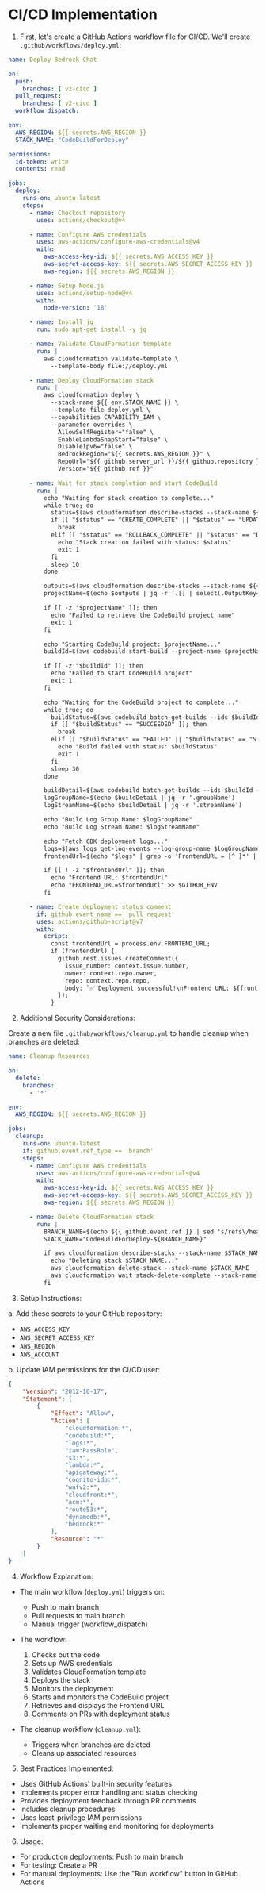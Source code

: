 # CI/CD Implementation

1. First, let's create a GitHub Actions workflow file for CI/CD. We'll create `.github/workflows/deploy.yml`:

```yaml:.github/workflows/deploy.yml
name: Deploy Bedrock Chat

on:
  push:
    branches: [ v2-cicd ]
  pull_request:
    branches: [ v2-cicd ]
  workflow_dispatch:

env:
  AWS_REGION: ${{ secrets.AWS_REGION }}
  STACK_NAME: "CodeBuildForDeploy"

permissions:
  id-token: write
  contents: read

jobs:
  deploy:
    runs-on: ubuntu-latest
    steps:
      - name: Checkout repository
        uses: actions/checkout@v4

      - name: Configure AWS credentials
        uses: aws-actions/configure-aws-credentials@v4
        with:
          aws-access-key-id: ${{ secrets.AWS_ACCESS_KEY }}
          aws-secret-access-key: ${{ secrets.AWS_SECRET_ACCESS_KEY }}
          aws-region: ${{ secrets.AWS_REGION }}

      - name: Setup Node.js
        uses: actions/setup-node@v4
        with:
          node-version: '18'

      - name: Install jq
        run: sudo apt-get install -y jq

      - name: Validate CloudFormation template
        run: |
          aws cloudformation validate-template \
            --template-body file://deploy.yml

      - name: Deploy CloudFormation stack
        run: |
          aws cloudformation deploy \
            --stack-name ${{ env.STACK_NAME }} \
            --template-file deploy.yml \
            --capabilities CAPABILITY_IAM \
            --parameter-overrides \
              AllowSelfRegister="false" \
              EnableLambdaSnapStart="false" \
              DisableIpv6="false" \
              BedrockRegion="${{ secrets.AWS_REGION }}" \
              RepoUrl="${{ github.server_url }}/${{ github.repository }}.git" \
              Version="${{ github.ref }}"

      - name: Wait for stack completion and start CodeBuild
        run: |
          echo "Waiting for stack creation to complete..."
          while true; do
            status=$(aws cloudformation describe-stacks --stack-name ${{ env.STACK_NAME }} --query 'Stacks[0].StackStatus' --output text)
            if [[ "$status" == "CREATE_COMPLETE" || "$status" == "UPDATE_COMPLETE" ]]; then
              break
            elif [[ "$status" == "ROLLBACK_COMPLETE" || "$status" == "DELETE_FAILED" || "$status" == "CREATE_FAILED" ]]; then
              echo "Stack creation failed with status: $status"
              exit 1
            fi
            sleep 10
          done

          outputs=$(aws cloudformation describe-stacks --stack-name ${{ env.STACK_NAME }} --query 'Stacks[0].Outputs')
          projectName=$(echo $outputs | jq -r '.[] | select(.OutputKey=="ProjectName").OutputValue')

          if [[ -z "$projectName" ]]; then
            echo "Failed to retrieve the CodeBuild project name"
            exit 1
          fi

          echo "Starting CodeBuild project: $projectName..."
          buildId=$(aws codebuild start-build --project-name $projectName --query 'build.id' --output text)

          if [[ -z "$buildId" ]]; then
            echo "Failed to start CodeBuild project"
            exit 1
          fi

          echo "Waiting for the CodeBuild project to complete..."
          while true; do
            buildStatus=$(aws codebuild batch-get-builds --ids $buildId --query 'builds[0].buildStatus' --output text)
            if [[ "$buildStatus" == "SUCCEEDED" ]]; then
              break
            elif [[ "$buildStatus" == "FAILED" || "$buildStatus" == "STOPPED" ]]; then
              echo "Build failed with status: $buildStatus"
              exit 1
            fi
            sleep 30
          done

          buildDetail=$(aws codebuild batch-get-builds --ids $buildId --query 'builds[0].logs.{groupName: groupName, streamName: streamName}' --output json)
          logGroupName=$(echo $buildDetail | jq -r '.groupName')
          logStreamName=$(echo $buildDetail | jq -r '.streamName')

          echo "Build Log Group Name: $logGroupName"
          echo "Build Log Stream Name: $logStreamName"

          echo "Fetch CDK deployment logs..."
          logs=$(aws logs get-log-events --log-group-name $logGroupName --log-stream-name $logStreamName)
          frontendUrl=$(echo "$logs" | grep -o 'FrontendURL = [^ ]*' | cut -d' ' -f3 | tr -d '\n,')

          if [[ ! -z "$frontendUrl" ]]; then
            echo "Frontend URL: $frontendUrl"
            echo "FRONTEND_URL=$frontendUrl" >> $GITHUB_ENV
          fi

      - name: Create deployment status comment
        if: github.event_name == 'pull_request'
        uses: actions/github-script@v7
        with:
          script: |
            const frontendUrl = process.env.FRONTEND_URL;
            if (frontendUrl) {
              github.rest.issues.createComment({
                issue_number: context.issue.number,
                owner: context.repo.owner,
                repo: context.repo.repo,
                body: `✅ Deployment successful!\nFrontend URL: ${frontendUrl}`
              });
            }
```

2. Additional Security Considerations:

Create a new file `.github/workflows/cleanup.yml` to handle cleanup when branches are deleted:

```yaml:.github/workflows/cleanup.yml
name: Cleanup Resources

on:
  delete:
    branches:
      - '*'

env:
  AWS_REGION: ${{ secrets.AWS_REGION }}

jobs:
  cleanup:
    runs-on: ubuntu-latest
    if: github.event.ref_type == 'branch'
    steps:
      - name: Configure AWS credentials
        uses: aws-actions/configure-aws-credentials@v4
        with:
          aws-access-key-id: ${{ secrets.AWS_ACCESS_KEY }}
          aws-secret-access-key: ${{ secrets.AWS_SECRET_ACCESS_KEY }}
          aws-region: ${{ secrets.AWS_REGION }}

      - name: Delete CloudFormation stack
        run: |
          BRANCH_NAME=$(echo ${{ github.event.ref }} | sed 's/refs\/heads\///')
          STACK_NAME="CodeBuildForDeploy-${BRANCH_NAME}"

          if aws cloudformation describe-stacks --stack-name $STACK_NAME 2>/dev/null; then
            echo "Deleting stack $STACK_NAME..."
            aws cloudformation delete-stack --stack-name $STACK_NAME
            aws cloudformation wait stack-delete-complete --stack-name $STACK_NAME
          fi
```

3. Setup Instructions:

a. Add these secrets to your GitHub repository:

- `AWS_ACCESS_KEY`
- `AWS_SECRET_ACCESS_KEY`
- `AWS_REGION`
- `AWS_ACCOUNT`

b. Update IAM permissions for the CI/CD user:

```json
{
    "Version": "2012-10-17",
    "Statement": [
        {
            "Effect": "Allow",
            "Action": [
                "cloudformation:*",
                "codebuild:*",
                "logs:*",
                "iam:PassRole",
                "s3:*",
                "lambda:*",
                "apigateway:*",
                "cognito-idp:*",
                "wafv2:*",
                "cloudfront:*",
                "acm:*",
                "route53:*",
                "dynamodb:*",
                "bedrock:*"
            ],
            "Resource": "*"
        }
    ]
}
```

4. Workflow Explanation:

- The main workflow (`deploy.yml`) triggers on:
  - Push to main branch
  - Pull requests to main branch
  - Manual trigger (workflow_dispatch)

- The workflow:
  1. Checks out the code
  2. Sets up AWS credentials
  3. Validates CloudFormation template
  4. Deploys the stack
  5. Monitors the deployment
  6. Starts and monitors the CodeBuild project
  7. Retrieves and displays the Frontend URL
  8. Comments on PRs with deployment status

- The cleanup workflow (`cleanup.yml`):
  - Triggers when branches are deleted
  - Cleans up associated resources

5. Best Practices Implemented:

- Uses GitHub Actions' built-in security features
- Implements proper error handling and status checking
- Provides deployment feedback through PR comments
- Includes cleanup procedures
- Uses least-privilege IAM permissions
- Implements proper waiting and monitoring for deployments

6. Usage:

- For production deployments: Push to main branch
- For testing: Create a PR
- For manual deployments: Use the "Run workflow" button in GitHub Actions

